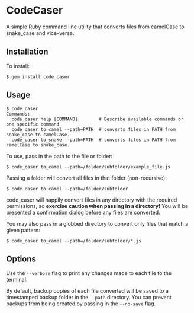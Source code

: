# CodeCaser

A simple Ruby command line utility that converts files from camelCase to snake_case and vice-versa.

## Installation

To install:
```
$ gem install code_caser
```
## Usage
```
$ code_caser
Commands:
  code_caser help [COMMAND]        # Describe available commands or one specific command
  code_caser to_camel --path=PATH  # converts files in PATH from snake_case to camelCase.
  code_caser to_snake --path=PATH  # converts files in PATH from camelCase to snake_case.
```
To use, pass in the path to the file or folder:
```
$ code_caser to_camel --path=/folder/subfolder/example_file.js
```
Passing a folder will convert all files in that folder (non-recursive):
```
$ code_caser to_camel --path=/folder/subfolder
```
code_caser will happily convert files in any directory with the required permissions, so **exercise caution when passing in a directory!** You will be presented a confirmation dialog before any files are converted.

You may also pass in a globbed directory to convert only files that match a given pattern:
```
$ code_caser to_camel --path=/folder/subfolder/*.js
```
## Options
Use the ```--verbose``` flag to print any changes made to each file to the terminal.

By default, backup copies of each file converted will be saved to a timestamped backup folder in the ```--path``` directory. You can prevent backups from being created by passing in the ```--no-save``` flag.
